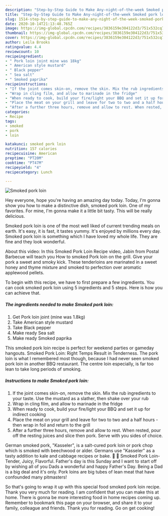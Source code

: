 ```yaml
---
description: "Step-by-Step Guide to Make Any-night-of-the-week Smoked pork loin"
title: "Step-by-Step Guide to Make Any-night-of-the-week Smoked pork loin"
slug: 1514-step-by-step-guide-to-make-any-night-of-the-week-smoked-pork-loin
date: 2020-10-14T21:13:48.765Z
image: https://img-global.cpcdn.com/recipes/3836159e304122d3/751x532cq70/smoked-pork-loin-recipe-main-photo.jpg
thumbnail: https://img-global.cpcdn.com/recipes/3836159e304122d3/751x532cq70/smoked-pork-loin-recipe-main-photo.jpg
cover: https://img-global.cpcdn.com/recipes/3836159e304122d3/751x532cq70/smoked-pork-loin-recipe-main-photo.jpg
author: Leila Brooks
ratingvalue: 4.4
reviewcount: 10
recipeingredient:
- " Pork loin joint mine was 18kg"
- " American style mustard"
- " Black pepper"
- " Sea salt"
- " Smoked paprika"
recipeinstructions:
- "If the joint comes skin-on, remove the skin. Mix the rub ingredients to your taste. Use the mustard as a slather, then shake over your rub"
- "Wrap in cling film, and allow to marinade in the fridge"
- "When ready to cook, build your fire/light your BBQ and set it up for indirect cooking"
- "Place the meat on your grill and leave for two to two and a half hours - then wrap in foil and return to the grill"
- "After a further three hours, remove and allow to rest. When rested, pour off the resting juices and slice then pork. Serve with you sides of choice."
categories:
- Recipe
tags:
- smoked
- pork
- loin

katakunci: smoked pork loin 
nutrition: 157 calories
recipecuisine: American
preptime: "PT20M"
cooktime: "PT47M"
recipeyield: "4"
recipecategory: Lunch

---
```



![Smoked pork loin](https://img-global.cpcdn.com/recipes/3836159e304122d3/751x532cq70/smoked-pork-loin-recipe-main-photo.jpg)

Hey everyone, hope you're having an amazing day today. Today, I'm gonna show you how to make a distinctive dish, smoked pork loin. One of my favorites. For mine, I'm gonna make it a little bit tasty. This will be really delicious.

Smoked pork loin is one of the most well liked of current trending meals on earth. It's easy, it is fast, it tastes yummy. It's enjoyed by millions every day. Smoked pork loin is something which I have loved my whole life. They are fine and they look wonderful.

About this video: In this Smoked Pork Loin Recipe video, Jabin from Postal Barbecue will teach you How to smoked Pork loin on the grill. Give your pork a sweet and smoky kick. These tenderloins are marinated in a sweet honey and thyme mixture and smoked to perfection over aromatic applewood pellets.


To begin with this recipe, we have to first prepare a few ingredients. You can cook smoked pork loin using 5 ingredients and 5 steps. Here is how you can achieve that.

<!--inarticleads1-->

##### The ingredients needed to make Smoked pork loin:

1. Get  Pork loin joint (mine was 1.8kg)
1. Take  American style mustard
1. Take  Black pepper
1. Make ready  Sea salt
1. Make ready  Smoked paprika


This smoked pork loin recipe is perfect for weekend parties or gameday hangouts. Smoked Pork Loin: Right Temps Result in Tenderness. The pork loin is what I remembered most though, because I had never seen smoked pork loin in another BBQ restaurant. The centre loin especially, is far too lean to take long periods of smoking. 

<!--inarticleads2-->

##### Instructions to make Smoked pork loin:

1. If the joint comes skin-on, remove the skin. Mix the rub ingredients to your taste. Use the mustard as a slather, then shake over your rub
1. Wrap in cling film, and allow to marinade in the fridge
1. When ready to cook, build your fire/light your BBQ and set it up for indirect cooking
1. Place the meat on your grill and leave for two to two and a half hours - then wrap in foil and return to the grill
1. After a further three hours, remove and allow to rest. When rested, pour off the resting juices and slice then pork. Serve with you sides of choice.


German smoked pork, &#34;Kasseler&#34;, is a salt-cured pork loin or pork chop which is smoked with beechwood or alder. Germans use &#34;Kasseler&#34; as a tasty addition to kale and cabbage recipes or bake.   Smoked Pork Loin- Tender, Juicy, Flavorful. Father&#39;s day is this Sunday and I want to start off by wishing all of you Dads a wonderful and happy Father&#39;s Day. Being a Dad is a big deal and it&#39;s only. Pork loins are big tubes of lean meat that have confounded many pitmasters! 

So that's going to wrap it up with this special food smoked pork loin recipe. Thank you very much for reading. I am confident that you can make this at home. There is gonna be more interesting food in home recipes coming up. Remember to bookmark this page on your browser, and share it to your family, colleague and friends. Thank you for reading. Go on get cooking!
